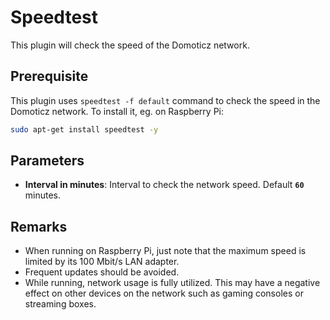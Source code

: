 # Speedtest
This plugin will check the speed of the Domoticz network.
## Prerequisite
This plugin uses `speedtest -f default` command to check the speed in the Domoticz network. To install it, eg. on Raspberry Pi:
```bash
sudo apt-get install speedtest -y
```
## Parameters
- **Interval in minutes**: Interval to check the network speed. Default **`60`** minutes.
## Remarks
- When running on Raspberry Pi, just note that the maximum speed is limited by its 100 Mbit/s LAN adapter.
- Frequent updates should be avoided.
- While running, network usage is fully utilized. This may have a negative effect on other devices on the network such as gaming consoles or streaming boxes.
